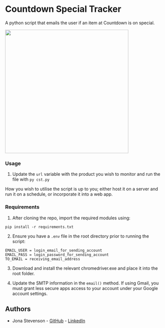# Countdown Special Tracker

A python script that emails the user if an item at Countdown is on special.

<img src="https://i.imgur.com/tzlDfQZ.png" width="400">

### Usage

1. Update the ```url``` variable with the product you wish to monitor and run the file with ```py cst.py```

How you wish to utilise the script is up to you; either host it on a server and run it on a schedule, or incorporate it into a web app.

### Requirements

1. After cloning the repo, import the required modules using:
```
pip install -r requirements.txt
```

2. Ensure you have a `.env` file in the root directory prior to running the script:
```
EMAIL_USER = login_email_for_sending_account
EMAIL_PASS = login_password_for_sending_account
TO_EMAIL = receiving_email_address
```
3. Download and install the relevant chromedriver.exe and place it into the root folder.

4. Update the SMTP information in the ```email()``` method. If using Gmail, you must grant less secure apps access to your account under your Google account settings.


## Authors

* Jona Stevenson - [GitHub](https://github.com/Jona-NZ) - [LinkedIn](https://www.linkedin.com/in/jona-stevenson-nz/)
